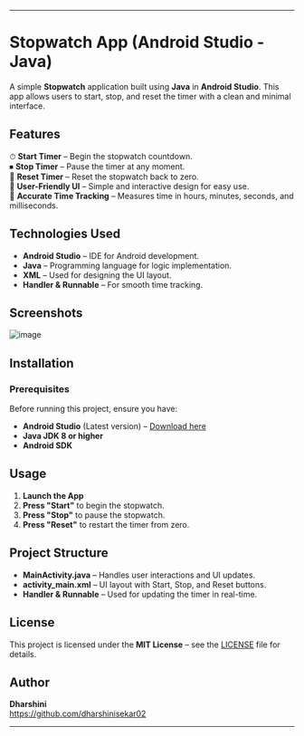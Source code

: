 
---

# Stopwatch App (Android Studio - Java)  

A simple **Stopwatch** application built using **Java** in **Android Studio**. This app allows users to start, stop, and reset the timer with a clean and minimal interface.  

## Features  

⏱ **Start Timer** – Begin the stopwatch countdown.  
⏹ **Stop Timer** – Pause the timer at any moment.  
🔄 **Reset Timer** – Reset the stopwatch back to zero.  
🎨 **User-Friendly UI** – Simple and interactive design for easy use.  
📌 **Accurate Time Tracking** – Measures time in hours, minutes, seconds, and milliseconds.  

## Technologies Used  

- **Android Studio** – IDE for Android development.  
- **Java** – Programming language for logic implementation.  
- **XML** – Used for designing the UI layout.  
- **Handler & Runnable** – For smooth time tracking.  

## Screenshots  

![image](https://github.com/user-attachments/assets/4fbe7f09-8805-405f-b09d-988df93ff89d)

## Installation  

### Prerequisites  

Before running this project, ensure you have:  

- **Android Studio** (Latest version) – [Download here](https://developer.android.com/studio)  
- **Java JDK 8 or higher**  
- **Android SDK**  

## Usage  

1. **Launch the App**  
2. **Press "Start"** to begin the stopwatch.  
3. **Press "Stop"** to pause the stopwatch.  
4. **Press "Reset"** to restart the timer from zero.  

## Project Structure  

- **MainActivity.java** – Handles user interactions and UI updates.  
- **activity_main.xml** – UI layout with Start, Stop, and Reset buttons.  
- **Handler & Runnable** – Used for updating the timer in real-time.  

## License  

This project is licensed under the **MIT License** – see the [LICENSE](LICENSE) file for details.  

## Author  

**Dharshini**  
https://github.com/dharshinisekar02 

---
